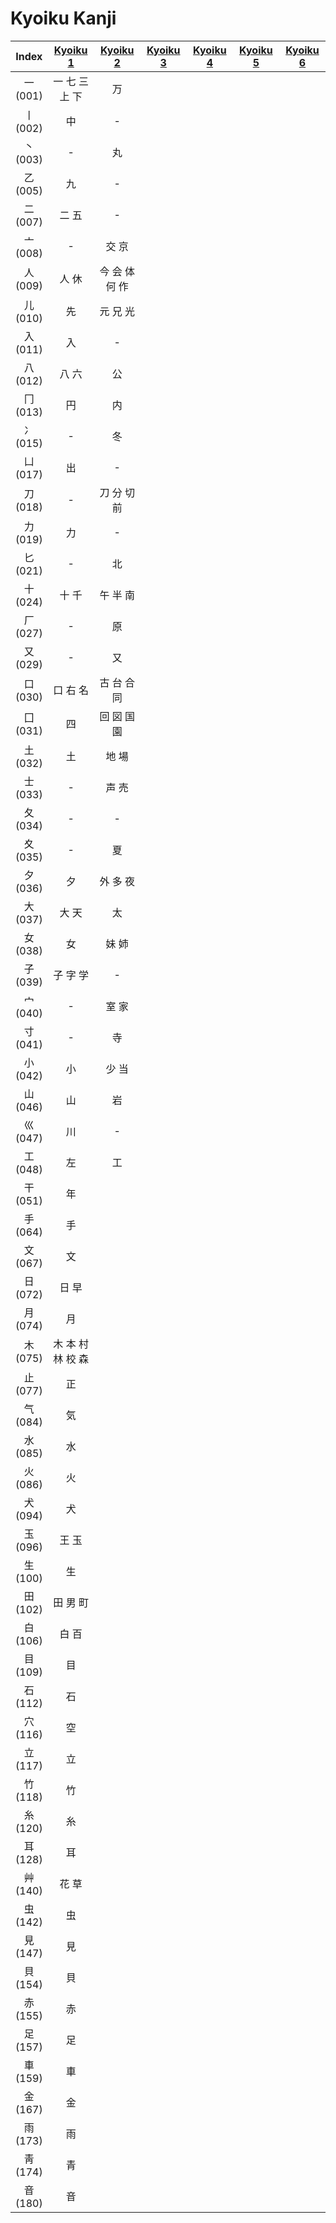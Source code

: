 
# Kyoiku Kanji

|   Index    | [Kyoiku 1](<./kyoiku-1/README.md>) | [Kyoiku 2](<./kyoiku-2/README.md>) | [Kyoiku 3](<./kyoiku-3/README.md>) | [Kyoiku 4](<./kyoiku-4/README.md>) | [Kyoiku 5](<./kyoiku-5/README.md>) | [Kyoiku 6](<./kyoiku-6/README.md>) |
| :--------: | :--------------------------------: | :--------------------------------: | ---------------------------------- | ---------------------------------- | ---------------------------------- | ------------------------------ |
| 一<br>(001) |            一 七 三<br>上 下            |                 万                  |                                    |                                    |                                    |                                |
| 丨<br>(002) |                 中                  |                 -                  |                                    |                                    |                                    |                                |
| 丶<br>(003) |                 -                  |                 丸                  |                                    |                                    |                                    |                                |
| 乙<br>(005) |                 九                  |                 -                  |                                    |                                    |                                    |                                |
| 二<br>(007) |                二 五                 |                 -                  |                                    |                                    |                                    |                                |
| 亠<br>(008) |                 -                  |                交 京                 |                                    |                                    |                                    |                                |
| 人<br>(009) |                人 休                 |            今 会 体<br>何 作            |                                    |                                    |                                    |                                |
| 儿<br>(010) |                 先                  |               元 兄 光                |                                    |                                    |                                    |                                |
| 入<br>(011) |                 入                  |                 -                  |                                    |                                    |                                    |                                |
| 八<br>(012) |                八 六                 |                 公                  |                                    |                                    |                                    |                                |
| 冂<br>(013) |                 円                  |                 内                  |                                    |                                    |                                    |                                |
| 冫<br>(015) |                 -                  |                 冬                  |                                    |                                    |                                    |                                |
| 凵<br>(017) |                 出                  |                 -                  |                                    |                                    |                                    |                                |
| 刀<br>(018) |                 -                  |             刀 分 切<br>前             |                                    |                                    |                                    |                                |
| 力<br>(019) |                 力                  |                 -                  |                                    |                                    |                                    |                                |
| 匕<br>(021) |                 -                  |                 北                  |                                    |                                    |                                    |                                |
| 十<br>(024) |                十 千                 |               午 半 南                |                                    |                                    |                                    |                                |
| 厂<br>(027) |                 -                  |                 原                  |                                    |                                    |                                    |                                |
| 又<br>(029) |                 -                  |                 又                  |                                    |                                    |                                    |                                |
| 口<br>(030) |               口 右 名                |             古 台 合<br>同             |                                    |                                    |                                    |                                |
| 囗<br>(031) |                 四                  |             回 図 国<br>園             |                                    |                                    |                                    |                                |
| 土<br>(032) |                 土                  |                地 場                 |                                    |                                    |                                    |                                |
| 士<br>(033) |                 -                  |                声 売                 |                                    |                                    |                                    |                                |
| 夂<br>(034) |                 -                  |                 -                  |                                    |                                    |                                    |                                |
| 夊<br>(035) |                 -                  |                 夏                  |                                    |                                    |                                    |                                |
| 夕<br>(036) |                 夕                  |               外 多 夜                |                                    |                                    |                                    |                                |
| 大<br>(037) |                大 天                 |                 太                  |                                    |                                    |                                    |                                |
| 女<br>(038) |                 女                  |                妹 姉                 |                                    |                                    |                                    |                                |
| 子<br>(039) |               子 字 学                |                 -                  |                                    |                                    |                                    |                                |
| 宀<br>(040) |                 -                  |                室 家                 |                                    |                                    |                                    |                                |
| 寸<br>(041) |                 -                  |                 寺                  |                                    |                                    |                                    |                                |
| 小<br>(042) |                 小                  |                少 当                 |                                    |                                    |                                    |                                |
| 山<br>(046) |                 山                  |                 岩                  |                                    |                                    |                                    |                                |
| 巛<br>(047) |                 川                  |                 -                  |                                    |                                    |                                    |                                |
| 工<br>(048) |                 左                  |                 工                  |                                    |                                    |                                    |                                |
| 干<br>(051) |                 年                  |                                    |                                    |                                    |                                    |                                |
| 手<br>(064) |                 手                  |                                    |                                    |                                    |                                    |                                |
| 文<br>(067) |                 文                  |                                    |                                    |                                    |                                    |                                |
| 日<br>(072) |                日 早                 |                                    |                                    |                                    |                                    |                                |
| 月<br>(074) |                 月                  |                                    |                                    |                                    |                                    |                                |
| 木<br>(075) |           木 本 村<br>林 校 森           |                                    |                                    |                                    |                                    |                                |
| 止<br>(077) |                 正                  |                                    |                                    |                                    |                                    |                                |
| 气<br>(084) |                 気                  |                                    |                                    |                                    |                                    |                                |
| 水<br>(085) |                 水                  |                                    |                                    |                                    |                                    |                                |
| 火<br>(086) |                 火                  |                                    |                                    |                                    |                                    |                                |
| 犬<br>(094) |                 犬                  |                                    |                                    |                                    |                                    |                                |
| 玉<br>(096) |                王 玉                 |                                    |                                    |                                    |                                    |                                |
| 生<br>(100) |                 生                  |                                    |                                    |                                    |                                    |                                |
| 田<br>(102) |               田 男 町                |                                    |                                    |                                    |                                    |                                |
| 白<br>(106) |                白 百                 |                                    |                                    |                                    |                                    |                                |
| 目<br>(109) |                 目                  |                                    |                                    |                                    |                                    |                                |
| 石<br>(112) |                 石                  |                                    |                                    |                                    |                                    |                                |
| 穴<br>(116) |                 空                  |                                    |                                    |                                    |                                    |                                |
| 立<br>(117) |                 立                  |                                    |                                    |                                    |                                    |                                |
| 竹<br>(118) |                 竹                  |                                    |                                    |                                    |                                    |                                |
| 糸<br>(120) |                 糸                  |                                    |                                    |                                    |                                    |                                |
| 耳<br>(128) |                 耳                  |                                    |                                    |                                    |                                    |                                |
| 艸<br>(140) |                花 草                 |                                    |                                    |                                    |                                    |                                |
| 虫<br>(142) |                 虫                  |                                    |                                    |                                    |                                    |                                |
| 見<br>(147) |                 見                  |                                    |                                    |                                    |                                    |                                |
| 貝<br>(154) |                 貝                  |                                    |                                    |                                    |                                    |                                |
| 赤<br>(155) |                 赤                  |                                    |                                    |                                    |                                    |                                |
| 足<br>(157) |                 足                  |                                    |                                    |                                    |                                    |                                |
| 車<br>(159) |                 車                  |                                    |                                    |                                    |                                    |                                |
| 金<br>(167) |                 金                  |                                    |                                    |                                    |                                    |                                |
| 雨<br>(173) |                 雨                  |                                    |                                    |                                    |                                    |                                |
| 靑<br>(174) |                 青                  |                                    |                                    |                                    |                                    |                                |
| 音<br>(180) |                 音                  |                                    |                                    |                                    |                                    |                                |
